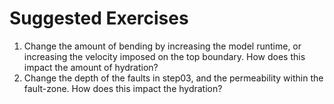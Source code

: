 # Suggested Exercises

1. Change the amount of bending by increasing the model runtime, or increasing the velocity imposed on the top boundary. How does this impact the amount of hydration?
2. Change the depth of the faults in step03, and the permeability within the fault-zone. How does this impact the hydration?
